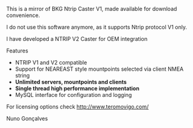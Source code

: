 This is a mirror of BKG Ntrip Caster V1, made available for download convenience.

I do not use this software anymore, as it supports Ntrip protocol V1 only.

I have developed a NTRIP V2 Caster for OEM integration

Features

- NTRIP V1 and V2 compatible
- Support for NEAREAST style mountpoints selected via client NMEA string
- **Unlimited servers, mountpoints and clients**
- **Single thread high performance implementation**
- MySQL interface for configuration and logging

For licensing options check http://www.teromovigo.com/

Nuno Gonçalves
